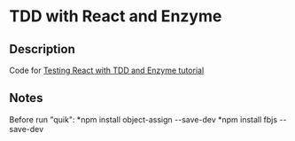 # TDD with React and Enzyme #
## Description
Code for [Testing React with TDD and Enzyme tutorial](https://daveceddia.com/getting-started-with-tdd-in-react/)

## Notes
Before run "quik":
*npm install object-assign --save-dev
*npm install fbjs --save-dev